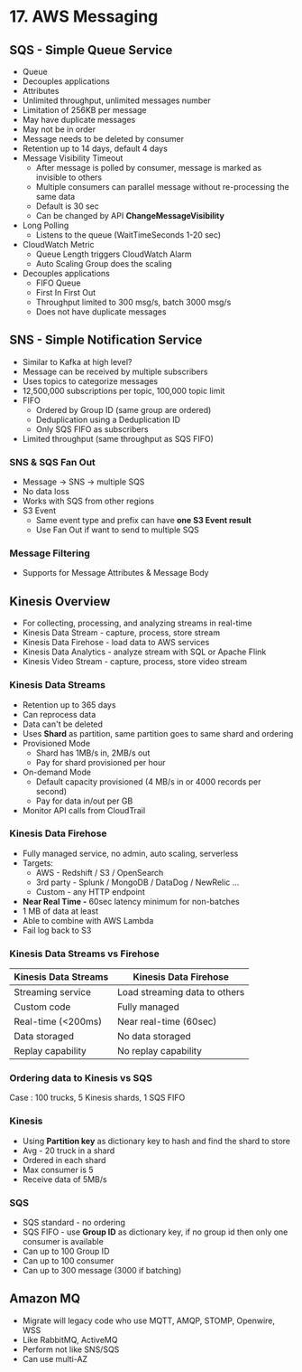 # 17. AWS Messaging

## SQS - Simple Queue Service

- Queue
- Decouples applications
- Attributes
- Unlimited throughput, unlimited messages number
- Limitation of 256KB per message
- May have duplicate messages
- May not be in order
- Message needs to be deleted by consumer
- Retention up to 14 days, default 4 days
- Message Visibility Timeout
    - After message is polled by consumer, message is marked as invisible to others
    - Multiple consumers can parallel message without re-processing the same data
    - Default is 30 sec
    - Can be changed by API **ChangeMessageVisibility**
- Long Polling
    - Listens to the queue (WaitTimeSeconds 1-20 sec)
- CloudWatch Metric
    - Queue Length triggers CloudWatch Alarm
    - Auto Scaling Group does the scaling
- Decouples applications
    - FIFO Queue
    - First In First Out
    - Throughput limited to 300 msg/s, batch 3000 msg/s
    - Does not have duplicate messages

## SNS - Simple Notification Service

- Similar to Kafka at high level?
- Message can be received by multiple subscribers
- Uses topics to categorize messages
- 12,500,000 subscriptions per topic, 100,000 topic limit
- FIFO
    - Ordered by Group ID (same group are ordered)
    - Deduplication using a Deduplication ID
    - Only SQS FIFO as subscribers
- Limited throughput (same throughput as SQS FIFO)

### SNS & SQS Fan Out

- Message -> SNS -> multiple SQS
- No data loss
- Works with SQS from other regions
- S3 Event
    - Same event type and prefix can have **one S3 Event result**
    - Use Fan Out if want to send to multiple SQS

### Message Filtering

- Supports for Message Attributes & Message Body

## Kinesis Overview

- For collecting, processing, and analyzing streams in real-time
- Kinesis Data Stream - capture, process, store stream
- Kinesis Data Firehose - load data to AWS services
- Kinesis Data Analytics - analyze stream with SQL or Apache Flink
- Kinesis Video Stream - capture, process, store video stream

### Kinesis Data Streams

- Retention up to 365 days
- Can reprocess data
- Data can't be deleted
- Uses **Shard** as partition, same partition goes to same shard and ordering
- Provisioned Mode
    - Shard has 1MB/s in, 2MB/s out
    - Pay for shard provisioned per hour
- On-demand Mode
    - Default capacity provisioned (4 MB/s in or 4000 records per second)
    - Pay for data in/out per GB
- Monitor API calls from CloudTrail

### Kinesis Data Firehose

- Fully managed service, no admin, auto scaling, serverless
- Targets:
    - AWS - Redshift / S3 / OpenSearch
    - 3rd party - Splunk / MongoDB / DataDog / NewRelic ...
    - Custom - any HTTP endpoint
- **Near Real Time -** 60sec latency minimum for non-batches
- 1 MB of data at least
- Able to combine with AWS Lambda
- Fail log back to S3

### Kinesis Data Streams vs Firehose

| Kinesis Data Streams | Kinesis Data Firehose         |
| -------------------- | ----------------------------- |
| Streaming service    | Load streaming data to others |
| Custom code          | Fully managed                 |
| Real-time (<200ms)   | Near real-time (60sec)        |
| Data storaged        | No data storaged              |
| Replay capability    | No replay capability          |

### Ordering data to Kinesis vs SQS

Case : 100 trucks, 5 Kinesis shards, 1 SQS FIFO

### Kinesis

- Using **Partition key** as dictionary key to hash and find the shard to store
- Avg - 20 truck in a shard
- Ordered in each shard
- Max consumer is 5
- Receive data of 5MB/s

### SQS

- SQS standard - no ordering
- SQS FIFO - use **Group ID** as dictionary key, if no group id then only one consumer is available
- Can up to 100 Group ID
- Can up to 100 consumer
- Can up to 300 message (3000 if batching)

## Amazon MQ

- Migrate will legacy code who use MQTT, AMQP, STOMP, Openwire, WSS
- Like RabbitMQ, ActiveMQ
- Perform not like SNS/SQS
- Can use multi-AZ